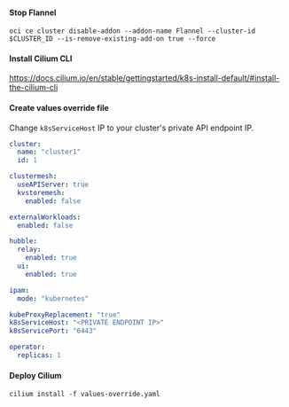 #### Stop Flannel
```
oci ce cluster disable-addon --addon-name Flannel --cluster-id $CLUSTER_ID --is-remove-existing-add-on true --force
```

#### Install Cilium CLI
https://docs.cilium.io/en/stable/gettingstarted/k8s-install-default/#install-the-cilium-cli

#### Create values override file
Change `k8sServiceHost` IP to your cluster's private API endpoint IP.

```yaml
cluster:
  name: "cluster1"
  id: 1

clustermesh:
  useAPIServer: true
  kvstoremesh:
    enabled: false

externalWorkloads:
  enabled: false

hubble:
  relay:
    enabled: true
  ui:
    enabled: true

ipam:
  mode: "kubernetes"

kubeProxyReplacement: "true"
k8sServiceHost: "<PRIVATE ENDPOINT IP>"
k8sServicePort: "6443"

operator:
  replicas: 1
```

#### Deploy Cilium
```
cilium install -f values-override.yaml
```
